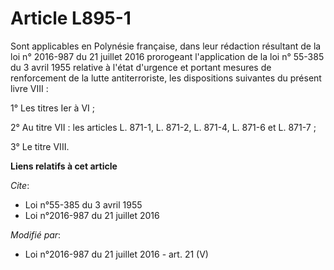 # Article L895-1

Sont applicables en Polynésie française, dans leur rédaction résultant de la  loi n° 2016-987 du 21 juillet 2016 prorogeant
l'application de la  loi n° 55-385 du 3 avril 1955 relative à l'état d'urgence et portant mesures de renforcement de la lutte
antiterroriste, les dispositions suivantes du présent livre VIII : 

1° Les titres Ier à VI ; 

2° Au titre VII : les articles L. 871-1, L. 871-2, L. 871-4, L. 871-6 et L. 871-7 ; 

3° Le titre VIII.

**Liens relatifs à cet article**

_Cite_:

  - Loi n°55-385 du 3 avril 1955
  - Loi n°2016-987 du 21 juillet 2016

_Modifié par_:

  - Loi n°2016-987 du 21 juillet 2016 - art. 21 (V)
